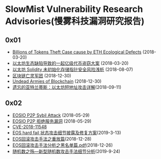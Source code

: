 # SlowMist Vulnerability Research Advisories(慢雾科技漏洞研究报告)

## 0x01

* [Billions of Tokens Theft Case cause by ETH Ecological Defects](https://mp.weixin.qq.com/s/ia9nBhmqVEXiiQdFrjzmyg) (2018-03-20)
* [以太坊生态缺陷导致的一起亿级代币盗窃大案](https://mp.weixin.qq.com/s/Kk2lsoQ1679Gda56Ec-zJg) (2018-03-20)
* [以太坊 Solidity 未初始化存储指针安全风险浅析](https://github.com/slowmist/papers/blob/master/Solidity_Unintialised_Storage_Pointers_Security_Risk.pdf) (2018-08-07)
* [区块链亡灵军团](https://github.com/slowmist/papers/blob/master/%E5%8C%BA%E5%9D%97%E9%93%BE%E4%BA%A1%E7%81%B5%E5%86%9B%E5%9B%A2.pdf) (2018-12-30)
* [Undead Armies of Blockchain](https://github.com/slowmist/papers/blob/master/Undead%20Armies%20of%20Blockchain.pdf) (2018-12-30)
* [遗忘的亚特兰蒂斯：以太坊短地址攻击详解](https://github.com/slowmist/papers/blob/master/遗忘的亚特兰蒂斯：以太坊短地址攻击详解.pdf)(2018-09-11)

## 0x02

* [EOSIO P2P Sybil Attack](./EOSIO-P2P-Sybil-Attack/en.pdf) (2018-05-29)
* [EOSIO P2P 拒绝服务漏洞](./EOSIO-P2P-Sybil-Attack/zh.md) (2018-05-29)
* [CVE-2018-11548](https://cve.mitre.org/cgi-bin/cvename.cgi?name=CVE-2018-11548)
* [EOS hard fail 状态攻击细节披露及修复方案](https://github.com/slowmist/papers/blob/master/EOS%20hard%20fail%20%E7%8A%B6%E6%80%81%E6%94%BB%E5%87%BB%E7%BB%86%E8%8A%82%E6%8A%AB%E9%9C%B2%E5%8F%8A%E4%BF%AE%E5%A4%8D%E6%96%B9%E6%A1%88.pdf)(2019-3-13)
* [EOS回滚攻击手法之重放篇](https://github.com/slowmist/papers/blob/master/EOS%E5%9B%9E%E6%BB%9A%E6%94%BB%E5%87%BB%E6%89%8B%E6%B3%95%E4%B9%8B%E9%87%8D%E6%94%BE%E7%AF%87.pdf)(2018-12-28)
* [EOS回滚攻击手法分析之黑名单篇.pdf](https://github.com/slowmist/papers/blob/master/EOS%E5%9B%9E%E6%BB%9A%E6%94%BB%E5%87%BB%E6%89%8B%E6%B3%95%E5%88%86%E6%9E%90%E4%B9%8B%E9%BB%91%E5%90%8D%E5%8D%95%E7%AF%87.pdf)(2018-12-26)
* [随机数之殇—新型随机数攻击手法细节分析](https://github.com/slowmist/papers/blob/master/%E9%9A%8F%E6%9C%BA%E6%95%B0%E4%B9%8B%E6%AE%87%E2%80%94%E6%96%B0%E5%9E%8B%E9%9A%8F%E6%9C%BA%E6%95%B0%E6%94%BB%E5%87%BB%E6%89%8B%E6%B3%95%E7%BB%86%E8%8A%82%E5%88%86%E6%9E%90.pdf)(2019-9-24)
